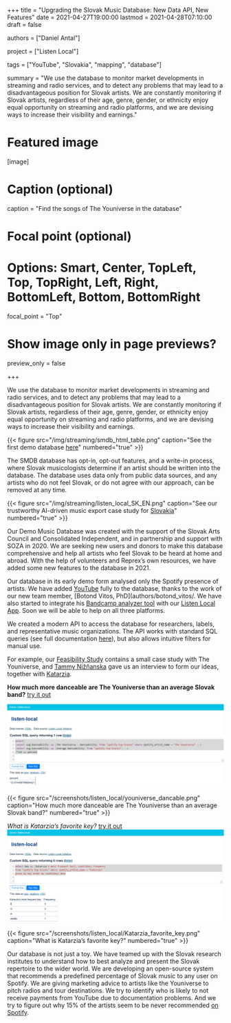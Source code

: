 +++
title = "Upgrading the Slovak Music Database: New Data API, New Features"
date = 2021-04-27T19:00:00
lastmod = 2021-04-28T07:10:00
draft = false

authors = ["Daniel Antal"]

project = ["Listen Local"]

tags = ["YouTube", "Slovakia", "mapping", "database"]

summary = "We use the database to monitor market developments in streaming and radio services, and to detect any problems that may lead to a disadvantageous position for Slovak artists.  We are constantly monitoring if Slovak artists, regardless of their age, genre, gender, or ethnicity enjoy equal opportunity on streaming and radio platforms, and we are devising ways to increase their visibility and earnings."

# Featured image
[image]
  # Caption (optional)
  caption = "Find the songs of The Youniverse in the database"

  # Focal point (optional)
  # Options: Smart, Center, TopLeft, Top, TopRight, Left, Right, BottomLeft, Bottom, BottomRight
  focal_point = "Top"

  # Show image only in page previews?
  preview_only = false

+++

We use the database to monitor market developments in streaming and radio services, and to detect any problems that may lead to a disadvantageous position for Slovak artists.  We are constantly monitoring if Slovak artists, regardless of their age, genre, gender, or ethnicity enjoy equal opportunity on streaming and radio platforms, and we are devising ways to increase their visibility and earnings.

{{< figure src="/img/streaming/smdb_html_table.png" caption="See the first demo database [here](https://listenlocal.community/post/2020-12-17-demo-slovak-music-database/)" numbered="true" >}}

The SMDB database has opt-in, opt-out features, and a write-in process, where Slovak musicologists determine if an artist should be written into the database.  The database uses data only from public data sources, and any artists who do not feel Slovak, or do not agree with our approach, can be removed at any time.

{{< figure src="/img/streaming/listen_local_SK_EN.png" caption="See our trustworthy AI-driven music export case study for [Slovakia](https://music.dataobservatory.eu/publication/listen_local_2020/)" numbered="true" >}}

Our Demo Music Database was created with the support of the Slovak Arts Council and Consolidated Independent, and in partnership and support with SOZA in 2020.  We are seeking new users and donors to make this database comprehensive and help all artists who feel Slovak to be heard at home and abroad.  With the help of volunteers and Reprex’s own resources, we have added some new features to the database in 2021.

Our database in its early demo form analysed only the Spotify presence of artists.  We have added [YouTube](http://3.221.117.58/listen-local/youtube-librarian) fully to the database, thanks to the work of our new team member, [Botond Vitos, PhD](authors/botond_vitos/. We have also started to integrate his [Bandcamp analyzer tool](https://dataandlyrics.com/post/2021-04-14-bandcamp-librarian-2/) with our [Listen Local App](https://dataobservatory.shinyapps.io/listen-local-app/). Soon we will be able to help on all three platforms.  

We created a modern API to access the database for researchers, labels, and representative music organizations. The API works with standard SQL queries (see full documentation [here](https://docs.datasette.io/en/latest/getting_started.html)), but also allows intuitive filters for manual use.  

For example, our [Feasibility Study](https://listenlocal.community/publication/listen_local_2020/) contains a small case study with The Youniverse, and [Tammy Nižňanska](https://dataandlyrics.com/post/2020-11-30-youniverse/) gave us an interview to form our ideas, together with [Katarzia](https://dataandlyrics.com/post/2020-11-25-katarzia/).  

**How much more danceable are The Youniverse than an average Slovak band?** [try it out](http://3.221.117.58/listen-local?sql=select%28%0D%0A%28select+avg%28danceability%29+as+%5BThe+Youniverse+-+Danceability%5D+from+%22spotify-top-tracks%22+where+spotify_artist_name+%3D+%22The+Youniverse%22+%29+%2F%0D%0A%28select+avg%28danceability%29+as+%5BAverage+Danceability%5D+from+%22spotify-top-tracks%22%29+-+1%0D%0A%29*100+as+percent%0D%0A%0D%0A)

[![Dancable The Youniverse](youniverse_dancable.png)](http://3.221.117.58/listen-local?sql=select%28%0D%0A%28select+avg%28danceability%29+as+%5BThe+Youniverse+-+Danceability%5D+from+%22spotify-top-tracks%22+where+spotify_artist_name+%3D+%22The+Youniverse%22+%29+%2F%0D%0A%28select+avg%28danceability%29+as+%5BAverage+Danceability%5D+from+%22spotify-top-tracks%22%29+-+1%0D%0A%29*100+as+percent%0D%0A%0D%0A)

{{< figure src="/screenshots/listen_local/youniverse_dancable.png" caption="How much more danceable are The Youniverse than an average Slovak band?" numbered="true" >}}


*What is Katarzia’s favorite key?* [try it out](http://3.221.117.58/listen-local?sql=select+key+as+%5BKatarzia%27s+most+frequent+key%5D%2C+count%28key%29+Frequency%0D%0Afrom+%22spotify-top-tracks%22+where+spotify_artist_name+%3D+%22Katarzia%22%0D%0Agroup+by+key+order+by+count%28key%29+desc%0D%0A%0D%0A)
[![Katarzia's favorite key](Katarzia_favorite_key.png)](http://3.221.117.58/listen-local?sql=select+key+as+%5BKatarzia%27s+most+frequent+key%5D%2C+count%28key%29+Frequency%0D%0Afrom+%22spotify-top-tracks%22+where+spotify_artist_name+%3D+%22Katarzia%22%0D%0Agroup+by+key+order+by+count%28key%29+desc%0D%0A%0D%0A)

{{< figure src="/screenshots/listen_local/Katarzia_favorite_key.png" caption="What is Katarzia’s favorite key?" numbered="true" >}}

Our database is not just a toy.  We have teamed up with the Slovak research institutes to understand how to best analyze and present the Slovak repertoire to the wider world.  We are developing an open-source system that recommends a predefined percentage of Slovak music to any user on Spotify.  We are giving marketing advice to artists like the Youniverse to pitch radios and tour destinations.  We try to identify who is likely to not receive payments from YouTube due to documentation problems. And we try to figure out why 15% of the artists seem to be never recommended [on Spotify](https://dataandlyrics.com/post/2020-11-17-recommendation-analysis/). 


<script src="https://gist.github.com/antaldaniel/d26ec95e2156fb41f80d8e5f0fdc102b.js"></script>
